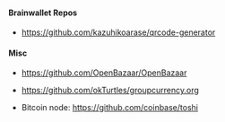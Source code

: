 
#### Brainwallet Repos

* https://github.com/kazuhikoarase/qrcode-generator

#### Misc

* https://github.com/OpenBazaar/OpenBazaar

* https://github.com/okTurtles/groupcurrency.org

* Bitcoin node: https://github.com/coinbase/toshi
